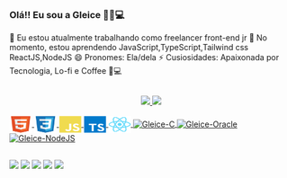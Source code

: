 ### Olá!! Eu sou a Gleice 👩‍💻💻

<!--
**gleicebsouza/gleicebsouza** is a ✨ _special_ ✨ repository because its `README.md` (this file) appears on your GitHub profile.
linguagens:
  <img align="center" alt="Gleice-Python" height="30" width="40" src="https://raw.githubusercontent.com/devicons/devicon/master/icons/python/python-original.svg">
  <img align="center" alt="Gleice-Csharp" height="30" width="40" src="https://raw.githubusercontent.com/devicons/devicon/master/icons/csharp/csharp-original.svg">
  <img align="center" alt="Gleice-Tailwindcss" height="30" width="40" src="https://cdn.jsdelivr.net/gh/devicons/devicon/icons/tailwindcss/tailwindcss-original-wordmark.svg" />
  <img  align="center" alt="Gleice-GraphQL" height="30" width="40" src="https://cdn.jsdelivr.net/gh/devicons/devicon/icons/graphql/graphql-plain.svg" />
   
  IMG/figure :  
  <img align="right" alt="Rafa-pic" height="150" style="border-radius:50px;" src="https://media.discordapp.net/attachments/639956127056134178/890373478988013628/Publicacoes_Instagram_1_1.png?width=676&height=676">
         
  ![Snake animation](https://github.com/rafaballerini/rafaballerini/blob/output/github-contribution-grid-snake.svg)
  
-->
🔭 Eu estou atualmente trabalhando como freelancer front-end jr
🌱 No momento, estou aprendendo JavaScript,TypeScript,Tailwind css ReactJS,NodeJS
😄 Pronomes: Ela/dela
⚡ Cusiosidades: Apaixonada por Tecnologia, Lo-fi e Coffee 💜💻
##
<div align="center">
  <a href="https://github.com/gleicebsouza">
  <img height="180em" src="https://github-readme-stats.vercel.app/api?username=gleicebsouza&show_icons=true&theme=radical&include_all_commits=true&count_private=true"/>
  <img height="180em" src="https://github-readme-stats.vercel.app/api/top-langs/?username=gleicebsouza&layout=compact&langs_count=7&theme=radical"/>
</div>
</div>
<div style="display: inline_block"><br>
  <img align="center" alt="Gleice-HTML" height="30" width="40" src="https://raw.githubusercontent.com/devicons/devicon/master/icons/html5/html5-original.svg">
  <img align="center" alt="Gleice-CSS" height="30" width="40" src="https://raw.githubusercontent.com/devicons/devicon/master/icons/css3/css3-original.svg">
  <img align="center" alt="Gleice-Js" height="30" width="40" src="https://raw.githubusercontent.com/devicons/devicon/master/icons/javascript/javascript-plain.svg">
  <img align="center" alt="Gleice-Ty" height="30" width="40" src="https://raw.githubusercontent.com/devicons/devicon/master/icons/typescript/typescript-plain.svg">
  <img align="center" alt="Gleice-ReactJS" height="30" width="40" src="https://raw.githubusercontent.com/devicons/devicon/master/icons/react/react-original.svg">
  <img align="center" alt="Gleice-C" height="30" width="40" src="https://cdn.jsdelivr.net/gh/devicons/devicon/icons/c/c-original.svg" />
  <img align="center" alt="Gleice-Oracle" height="30" width="40" src="https://cdn.jsdelivr.net/gh/devicons/devicon/icons/oracle/oracle-original.svg" />
  <img align="center" alt="Gleice-NodeJS" height="30" width="40" src="https://cdn.jsdelivr.net/gh/devicons/devicon/icons/nodejs/nodejs-original.svg" />
          
</div>

##
<div> 
  <a href="https://instagram.com/_gleicebsouza" target="_blank"><img src="https://img.shields.io/badge/-Instagram-%23E4405F?style=for-the-badge&logo=instagram&logoColor=white" target="_blank"></a>
 	<a href="https://www.twitch.tv/gleicebsouza" target="_blank"><img src="https://img.shields.io/badge/Twitch-9146FF?style=for-the-badge&logo=twitch&logoColor=white" target="_blank"></a>
 <a href="https://discord.gg/URvVJSkC" target="_blank"><img src="https://img.shields.io/badge/Discord-7289DA?style=for-the-badge&logo=discord&logoColor=white" target="_blank"></a> 
  <a href = "mailto:gleice_bsouza@hotmail.com"><img src="https://img.shields.io/badge/-Gmail-%23333?style=for-the-badge&logo=gmail&logoColor=white" target="_blank"></a>
  <a href="https://www.linkedin.com/in/gleicebsouza/" target="_blank"><img src="https://img.shields.io/badge/-LinkedIn-%230077B5?style=for-the-badge&logo=linkedin&logoColor=white" target="_blank"></a> 
 
 
</div>
